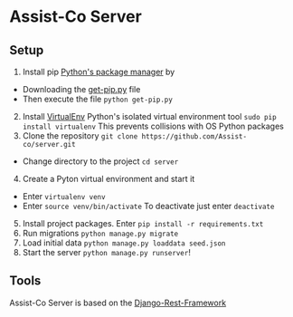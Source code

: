 # Assist-Co Server

## Setup

1. Install pip [Python's package manager](https://pip.pypa.io/en/stable/) by
- Downloading the [get-pip.py](https://bootstrap.pypa.io/get-pip.py) file
- Then execute the file `python get-pip.py`
2. Install [VirtualEnv](https://virtualenv.pypa.io/en/stable/) Python's isolated virtual environment tool `sudo pip install virtualenv` This prevents collisions with OS Python packages
3. Clone the repository `git clone https://github.com/Assist-co/server.git`
- Change directory to the project `cd server`
4. Create a Pyton virtual environment and start it
- Enter `virtualenv venv` 
- Enter `source venv/bin/activate` To deactivate just enter `deactivate`
5. Install project packages. Enter `pip install -r requirements.txt`
6. Run migrations `python manage.py migrate` 
7. Load initial data `python manage.py loaddata seed.json`
8. Start the server `python manage.py runserver`!

## Tools

Assist-Co Server is based on the [Django-Rest-Framework](http://www.django-rest-framework.org)
